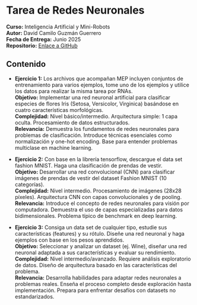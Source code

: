 # Tarea de Redes Neuronales
**Curso:** Inteligencia Artificial y Mini-Robots  
**Autor:** David Camilo Guzmán Guerrero  
**Fecha de Entrega:** Junio 2025  
**Repositorio:** [Enlace a GitHub](https://github.com/lmao813/Tarea_RedesNeuronales)  

## Contenido  
- **Ejercicio 1:** Los archivos que acompañan MEP incluyen conjuntos de entrenamiento para varios ejemplos, tome uno de los ejemplos y utilice los datos para realizar la misma tarea por RNAs.  
**Objetivo:** Implementar una red neuronal artificial para clasificar especies de flores Iris (Setosa, Versicolor, Virginica) basándose en cuatro características morfológicas.  
**Complejidad:** Nivel básico/intermedio. Arquitectura simple: 1 capa oculta. Procesamiento de datos estructurados.   
**Relevancia:** Demuestra los fundamentos de redes neuronales para problemas de clasificación. Introduce técnicas esenciales como normalización y one-hot encoding. Base para entender problemas multiclase en machine learning.  

- **Ejercicio 2:** Con base en la librería tensorflow, descargue el data set fashion MNIST. Haga una clasificación de prendas de vestir.    
**Objetivo:** Desarrollar una red convolucional (CNN) para clasificar imágenes de prendas de vestir del dataset Fashion MNIST (10 categorías).  
**Complejidad:** Nivel intermedio. Procesamiento de imágenes (28x28 píxeles). Arquitectura CNN con capas convolucionales y de pooling.  
**Relevancia:** Introduce el concepto de redes neuronales para visión por computadora. Demuestra el uso de capas especializadas para datos bidimensionales. Problema típico de benchmark en deep learning.  

- **Ejercicio 3:** Consiga un data set de cualquier tipo, estudie sus características (features) y su rótulo. Diseñe una red neuronal y haga ejemplos con base en los pesos aprendidos.  
**Objetivo:** Seleccionar y analizar un dataset (ej. Wine), diseñar una red neuronal adaptada a sus características y evaluar su rendimiento.  
**Complejidad:**  Nivel intermedio/avanzado. Requiere análisis exploratorio de datos. Diseño de arquitectura basado en las características del problema.  
**Relevancia:** Desarrolla habilidades para adaptar redes neuronales a problemas reales. Enseña el proceso completo desde exploración hasta implementación. Prepara para enfrentar desafíos con datasets no estandarizados.  
